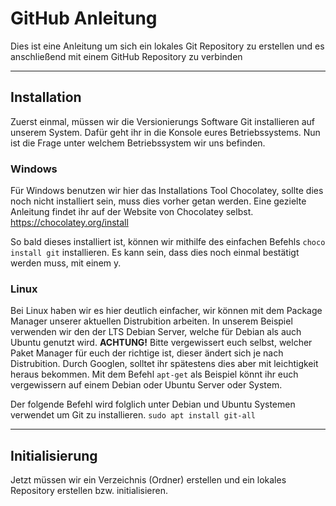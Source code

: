 # GitHub Anleitung
Dies ist eine Anleitung um sich ein lokales Git Repository zu erstellen und es anschließend mit einem GitHub Repository zu verbinden

_____

## Installation

Zuerst einmal, müssen wir die Versionierungs Software Git installieren auf unserem System. Dafür geht ihr in die Konsole eures Betriebssystems.
Nun ist die Frage unter welchem Betriebssystem wir uns befinden.


### Windows
Für Windows benutzen wir hier das Installations Tool Chocolatey, sollte dies noch nicht installiert sein, muss dies vorher getan werden. Eine gezielte Anleitung findet ihr auf der Website von Chocolatey selbst. 
https://chocolatey.org/install

So bald dieses installiert ist, können wir mithilfe des einfachen Befehls
    ```choco install git```
installieren. Es kann sein, dass dies noch einmal bestätigt werden muss, mit einem y.

### Linux
Bei Linux haben wir es hier deutlich einfacher, wir können mit dem Package Manager unserer aktuellen Distrubition arbeiten. In unserem Beispiel verwenden wir den der LTS Debian Server, welche für Debian als auch Ubuntu genutzt wird.
**ACHTUNG!** Bitte vergewissert euch selbst, welcher Paket Manager für euch der richtige ist, dieser ändert sich je nach Distrubition. Durch Googlen, solltet ihr spätestens dies aber mit leichtigkeit heraus bekommen. Mit dem Befehl `apt-get` als Beispiel könnt ihr euch vergewissern auf einem Debian oder Ubuntu Server oder System.

Der folgende Befehl wird folglich unter Debian und Ubuntu Systemen verwendet um Git zu installieren.
    ```sudo apt install git-all```

___

## Initialisierung

Jetzt müssen wir ein Verzeichnis (Ordner) erstellen und ein lokales Repository erstellen bzw. initialisieren.
    


